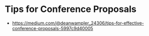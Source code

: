 
# Tips for Conference Proposals

- https://medium.com/@deanwampler_24306/tips-for-effective-conference-proposals-5997c9d40005

